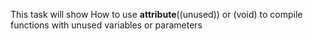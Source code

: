 This task will show How to use __attribute__((unused)) or (void) to compile functions with unused variables or parameters
